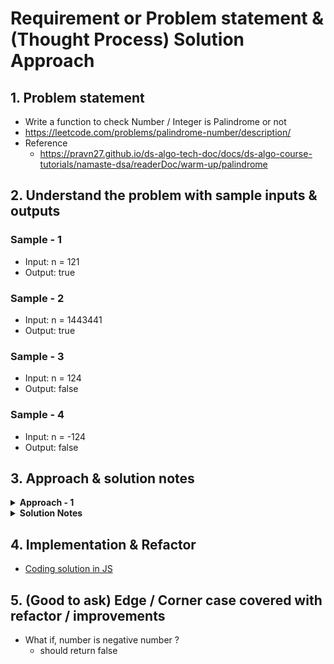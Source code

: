 # Requirement or Problem statement & (Thought Process) Solution Approach

## 1. Problem statement

- Write a function to check Number / Integer is Palindrome or not
- https://leetcode.com/problems/palindrome-number/description/
- Reference
  - https://pravn27.github.io/ds-algo-tech-doc/docs/ds-algo-course-tutorials/namaste-dsa/readerDoc/warm-up/palindrome

## 2. Understand the problem with sample inputs & outputs

### Sample - 1

- Input: n = 121
- Output: true

### Sample - 2

- Input: n = 1443441
- Output: true

### Sample - 3

- Input: n = 124
- Output: false

### Sample - 4

- Input: n = -124
- Output: false

## 3. Approach & solution notes

<details>
  <summary><b>Approach - 1</b></summary>

- Thought Process / Approach

  - run While until n < 0
    - get last digit of num, by % operator as n % 10
    - create reverse num
      - rev = (rev \* 10) + rem;
    - remove last digit of num
      - Math.floor(n/10)
  - compare original num with reversed num, based on that return true / false
  - why Divide, Remainder number by 10
    - Why 10 ? All possible digits 0, 1, ..... 9 will occur, means 0 to 9 will get total count as 10

- ![alt text](./img/approach1.1.png)
- ![alt text](./img/approach1.2.png)
- ![alt text](./img/solution.png)

- Make sure dry run with sample examples with notebooks

- Complexity

  - Time Complexity: O(length of number), which is O(1)
  - Space Complexity: O(1)

</details>

<details>
  <summary><b>Solution Notes</b></summary>

- ![alt text](./img/solution1.1.png)
- ![alt text](./img/solution1.2.png)

</details>

## 4. Implementation & Refactor

- [Coding solution in JS](./index.js)

## 5. (Good to ask) Edge / Corner case covered with refactor / improvements

- What if, number is negative number ?
  - should return false
